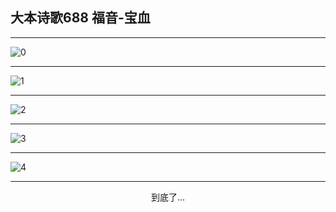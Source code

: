 
## 大本诗歌688 福音-宝血
        
<div id="aplayer0"></div>

---

<img alt="0" data-original="/data/d0683/0">

---

<img alt="1" data-original="/data/d0683/1">

---

<img alt="2" data-original="/data/d0683/2">

---

<img alt="3" data-original="/data/d0683/3">

---

<img alt="4" data-original="/data/d0683/4">

---

<p style="text-align: center">到底了...</p>

<script src="/js/dist-view.js"></script>

<script>
MAIN.id = 'd0683';
        
const ap0 = new APlayer({
    container: document.getElementById('aplayer0'),
    volume: 1,
    loop: 'none',
    preload: 'none',
    audio: [{
        name: '大本诗歌688.mp3',
        artist: '大本诗歌',
        url: 'https://res.wx.qq.com/voice/getvoice?mediaid=MzI0NTk3MDM5M18yMjQ3NDk2MjY2',
        cover: '/favicon'
    }]
});
</script>
